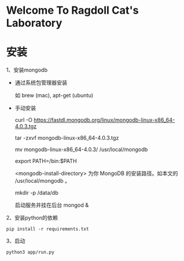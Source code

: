 # Welcome To Ragdoll Cat's Laboratory
# 安装
1、安装mongodb
* 通过系统包管理器安装

    如 brew (mac), apt-get (ubuntu)
* 手动安装

    curl -O https://fastdl.mongodb.org/linux/mongodb-linux-x86_64-4.0.3.tgz
    
    tar -zxvf mongodb-linux-x86_64-4.0.3.tgz
    
    mv mongodb-linux-x86_64-4.0.3/ /usr/local/mongodb
    
    export PATH=<mongodb-install-directory>/bin:$PATH
    
    \<mongodb-install-directory> 为你 MongoDB 的安装路径。如本文的 /usr/local/mongodb 。
    
    mkdir -p /data/db
    
    启动服务并挂在后台  mongod &
    
2、安装python的依赖

```shell script
pip install -r requirements.txt
```

3、启动
```shell script
python3 app/run.py
```